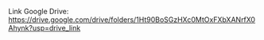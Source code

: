 Link Google Drive: https://drive.google.com/drive/folders/1Ht90BoSGzHXc0MtOxFXbXANrfX0Ahynk?usp=drive_link
